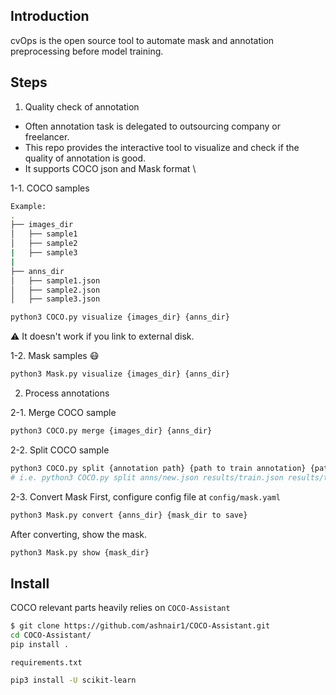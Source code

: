 ## Introduction
cvOps is the open source tool to automate mask and annotation preprocessing before model training.

## Steps

1. Quality check of annotation

- Often annotation task is delegated to outsourcing company or freelancer.
- This repo provides the interactive tool to visualize and check if the quality of annotation is good.
- It supports COCO json and Mask format \


1-1. COCO samples
```bash
Example:
.
├── images_dir
│   ├── sample1
│   ├── sample2
|   ├── sample3
|   
├── anns_dir
│   ├── sample1.json
│   ├── sample2.json
│   ├── sample3.json

python3 COCO.py visualize {images_dir} {anns_dir}
```
:warning: It doesn't work if you link to external disk.

1-2. Mask samples :mask:
```bash
python3 Mask.py visualize {images_dir} {anns_dir}
```

2. Process annotations

2-1. Merge COCO sample

```bash
python3 COCO.py merge {images_dir} {anns_dir}
```

2-2. Split COCO sample

```bash
python3 COCO.py split {annotation path} {path to train annotation} {path to test annotation} {split ratio between 0 and 1}
# i.e. python3 COCO.py split anns/new.json results/train.json results/test.json 0.8
```


2-3. Convert Mask
First, configure config file at `config/mask.yaml`

```bash
python3 Mask.py convert {anns_dir} {mask_dir to save} 
```
After converting, show the mask.
```bash
python3 Mask.py show {mask_dir} 
```

## Install

COCO relevant parts heavily relies on `COCO-Assistant`
```bash
$ git clone https://github.com/ashnair1/COCO-Assistant.git
cd COCO-Assistant/
pip install .
```
`requirements.txt`
```bash
pip3 install -U scikit-learn
```